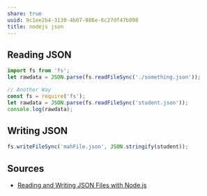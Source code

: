 ```yaml
---
share: true
uuid: 9c1ee2b4-3130-4b07-886e-6c27df47b098
title: nodejs json
---
```

## Reading JSON

``` javascript
import fs from 'fs';
let rawdata = JSON.parse(fs.readFileSync('./something.json'));

// Another Way
const fs = require('fs');
let rawdata = JSON.parse(fs.readFileSync('student.json'));
console.log(rawdata);
```

## Writing JSON

``` javascript
fs.writeFileSync('mahFile.json', JSON.stringify(student));
```

## Sources

* [Reading and Writing JSON Files with Node.js](https://stackabuse.com/reading-and-writing-json-files-with-node-js/)